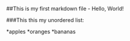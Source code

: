 ##This is my first markdown file - Hello, World!

###This this my unordered list:

*apples
*oranges
*bananas